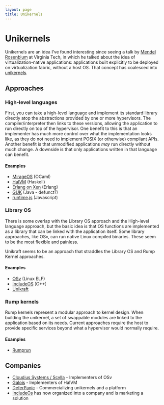 ```yaml
---
layout: page
title: Unikernels
---
```


# Unikernels

Unikernels are an idea I've found interesting since seeing a talk by
[Mendel Rosenblum](https://en.wikipedia.org/wiki/Mendel_Rosenblum) at
Virginia Tech, in which he talked about the idea of
virtualization-native applications: applications built explicitly to be
deployed on virtualization fabric, without a host OS. That concept has
coalesced into [unikernels](http://unikernel.org/). 

## Approaches
### High-level languages

First, you can take a high-level language and implement its standard
library directly atop the abstractions provided by one or more
hypervisors. The compiler/interpreter then links to these versions,
allowing the application to run directly on top of the hypervisor. One
benefit to this is that an implementer has much more control over what
the implementation looks like, as they do not need to implement POSIX
(or otherwise) compliant APIs. Another benefit is that unmodified
applications *may* run directly without much change. A downside is that
only applications written in that language can benefit.

#### Examples

  * [MirageOS](https://mirage.io/) (OCaml)
  * [HalVM](https://galois.com/project/halvm/) (Haskell)
  * [Erlang on Xen](http://erlangonxen.org/) (Erlang)
  * [GUK](https://blog.xenproject.org/2009/06/02/annoucing-release-of-guk-project-guest-vm-microkernel/)
    (Java - defunct?)
  * [runtime.js](http://runtimejs.org/) (Javascript)

### Library OS
There is some overlap with the Library OS approach and the High-level
language approach, but the basic idea is that OS functions are
implemented as a library that can be linked with the application itself.
Some library approaches, like OSv, can run native Linux compiled
binaries. These seem to be the most flexible and painless.

Unikraft seems to be an approach that straddles the Library OS and Rump
Kernel approaches.

#### Examples

  * [OSv](http://osv.io/) (Linux ELF)
  * [IncludeOS](http://www.includeos.org/) (C++)
  * [Unikraft](https://xenproject.org/linux-foundation/80-developers/207-unikraft.html)

### Rump kernels
Rump kernels represent a modular approach to kernel design. When
building the unikernel, a set of swappable modules are linked to the
application based on its needs. Current approaches require the host to
provide specific services beyond what a hypervisor would normally
require.

#### Examples

  * [Rumprun](http://rumpkernel.org/)

## Companies

  * [Cloudius Systems / Scylla](https://www.scylladb.com/) -
    Implementers of OSv
  * [Galois](https://galois.com/) - Implementers of HalVM
  * [DeferPanic](https://deferpanic.com/) - Commercializing unikernels
    and a platform
  * [IncludeOs](http://www.includeos.com/) has now organized into a
    company and is marketing a solution
